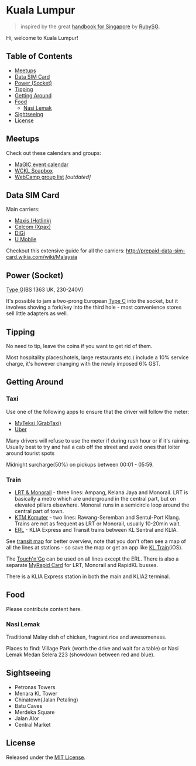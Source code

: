 # Kuala Lumpur
> inspired by the great [handbook for Singapore](https://github.com/rubysg/singapore) by [RubySG](http://ruby.sg/).

Hi, welcome to Kuala Lumpur!

## Table of Contents

- [Meetups](#meetups)
- [Data SIM Card](#data-sim-card)
- [Power (Socket)](#power-socket)
- [Tipping](#tipping)
- [Getting Around](#getting-around)
- [Food](#food)
  - [Nasi Lemak](#nasi-lemak)
- [Sightseeing](#sightseeing)
- [License](#license)

## Meetups
Check out these calendars and groups:
- [MaGIC event calendar](http://www.mymagic.my/events/#eventpage)
- [WCKL Soapbox](https://www.facebook.com/groups/wcklsoapbox/)
- [WebCamp group list](https://www.facebook.com/notes/webcamp-kl/other-groups-of-interests/226789543999804) *[outdated]*

## Data SIM Card
Main carriers:
- [Maxis (Hotlink)](http://new.hotlink.com.my/en/plans.html)
- [Celcom (Xpax)](https://www.celcom.com.my/personal/plans/traveller_sim)
- [DiGi](http://new.digi.com.my/Page/general_overview/default/call_plans_overview)
- [U Mobile](https://www.u.com.my/new_prepaidplan)

Checkout this extensive guide for all the carriers: http://prepaid-data-sim-card.wikia.com/wiki/Malaysia

## Power (Socket)
[Type G](http://www.iec.ch/worldplugs/typeG.htm)(BS 1363 UK, 230-240V)

It's possible to jam a two-prong European [Type C](http://www.iec.ch/worldplugs/typeC.htm) into the socket, but it involves shoving a fork/key into the third hole - most convenience stores sell little adapters as well.

## Tipping
No need to tip, leave the coins if you want to get rid of them.

Most hospitality places(hotels, large restaurants etc.) include a 10% service charge, it's however changing with the newly imposed 6% GST.

## Getting Around

### Taxi
Use one of the following apps to ensure that the driver will follow the meter:
- [MyTeksi (GrabTaxi)](http://grabtaxi.com/myteksi/)
- [Uber](https://www.uber.com/cities/kuala-lumpur)

Many drivers will refuse to use the meter if during rush hour or if it's raining. Usually best to try and hail a cab off the street and avoid ones that loiter around tourist spots

Midnight surcharge(50%) on pickups between 00:01 - 05:59.

### Train
- [LRT & Monorail](http://www.myrapid.com.my/rail/routes) - three lines: Ampang, Kelana Jaya and Monorail. LRT is basically a metro which are underground in the central part, but on elevated pillars elsewhere. Monorail runs in a semicircle loop around the central part of town.
- [KTM Komuter](http://www.ktmkomuter.com.my/) - two lines: Rawang-Seremban and Sentul-Port Klang. Trains are not as frequent as LRT or Monorail, usually 10-20min wait.
- [ERL](http://www.kliaekspres.com/plan-buy/schedule/) - KLIA Express and Transit trains between KL Sentral and KLIA.

See [transit map](http://myforum.malayarailway.com/file/n2481385/klang_valley_integrated_rail_map.jpg) for better overview, note that you don't often see a map of all the lines at stations - so save the map or get an app like [KL Train](https://itunes.apple.com/my/app/kl-train-guide-for-komuter/id505150294?mt=8)(iOS).

The [Touch'n'Go](http://www.touchngo.com.my/) can be used on all lines except the ERL.
There is also a separate [MyRapid Card](http://www.myrapid.com.my/tickets-fares/myrapid-card) for LRT, Monorail and RapidKL busses.

There is a KLIA Express station in both the main and KLIA2 terminal.

## Food
Please contribute content here.

### Nasi Lemak
Traditional Malay dish of chicken, fragrant rice and awesomeness.

Places to find: Village Park (worth the drive and wait for a table) or Nasi Lemak Medan Selera 223 (showdown between red and blue).

## Sightseeing
- Petronas Towers
- Menara KL Tower
- Chinatown(Jalan Petaling)
- Batu Caves
- Merdeka Square
- Jalan Alor
- Central Market

## License

Released under the [MIT License](http://www.opensource.org/licenses/MIT).